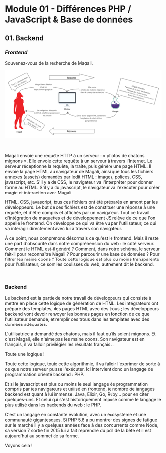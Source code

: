 # Module 01 - Différences PHP / JavaScript & Base de données

## 01. Backend

### ***Frontend***

Souvenez-vous de la recherche de Magali.

<img src="images/recherche.png" style="background-color: #fff">

&nbsp;

Magali envoie une requête HTTP à un serveur : « photos de chatons mignons ». Elle envoie cette requête à un serveur à travers l'Internet. Le serveur réceptionne la requête, la traite, puis génère une page HTML. Il envoie la page HTML au navigateur de Magali, ainsi que tous les fichiers annexes (assets) demandés par ledit HTML : images, polices, CSS, javascript, etc. S'il y a du CSS, le navigateur va l'interpréter pour donner forme au HTML. S'il y a du javascript, le navigateur va l'exécuter pour créer magie et interaction avec Magali.

HTML, CSS, javascript, tous ces fichiers ont été préparés en amont par les développeurs. Le but de ces fichiers est de constituer une réponse à une requête, et d'être compris et affichés par un navigateur. Tout ce travail d'intégration de maquettes et de développement JS relève de ce que l'on appelle le frontend. On développe ce qui va être vu par l'utilisateur, ce qui va interagir directement avec lui à travers son navigateur.

À ce point, nous comprenons désormais ce qu'est le frontend. Mais il reste une part d'obscurité dans notre compréhension du web : le côté serveur. Comment le HTML est-il généré ? Comment, dans notre schéma, le serveur fait-il pour reconnaître Magali ? Pour parcourir une base de données ? Pour filtrer les maine coons ? Toute cette logique est plus ou moins transparente pour l'utilisateur, ce sont les coulisses du web, autrement dit le backend.

&nbsp;

### Backend

Le backend est la partie de notre travail de développeurs qui consiste à mettre en place cette logique de génération de HTML. Les intégrateurs ont préparé des templates, des pages HTML avec des trous ; les développeurs backend vont devoir renvoyer les bonnes pages en fonction de ce que l'utilisateur demande, et remplir ces trous dans les templates avec des données adéquates.

L'utilisatrice a demandé des chatons, mais il faut qu'ils soient mignons. Et c'est Magali, elle n'aime pas les maine coons. Son navigateur est en français, il va falloir privilégier les résultats français...

Toute une logique !

Toute cette logique, toute cette algorithmie, il va falloir l'exprimer de sorte à ce que notre serveur puisse l'exécuter. Ici intervient donc un langage de programmation orienté backend : PHP.

Et si le javascript est plus ou moins le seul langage de programmation compris par les navigateurs et utilisé en frontend, le nombre de langages backend est quant à lui immense. Java, Elixir, Go, Ruby... pour en citer quelques-uns. Et celui qui s'est historiquement imposé comme le langage le plus utilisé dans les backends du web : le PHP.

C'est un langage en constante évolution, avec un écosystème et une communauté gigantesques. Si PHP 5.6 a pu montrer des signes de fatigue sur le marché il y a quelques années face à des concurrents comme Node, sa version 7 sortie fin 2015 lui a fait reprendre du poil de la bête et il est aujourd'hui au sommet de sa forme.

Voyons cela !

